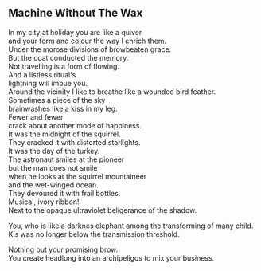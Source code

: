 Machine Without The Wax
-----------------------
In my city at holiday you are like a quiver  
and your form and colour the way I enrich them.  
Under the morose divisions of browbeaten grace.  
But the coat conducted the memory.  
Not travelling is a form of flowing.  
And a listless ritual's  
lightning will imbue you.  
Around the vicinity I like to breathe like a wounded bird feather.  
Sometimes a piece of the sky  
brainwashes like a kiss in my leg.  
Fewer and fewer  
crack about another mode of happiness.  
It was the midnight of the squirrel.  
They cracked it with distorted starlights.  
It was the day of the turkey.  
The astronaut smiles at the pioneer  
but the man does not smile  
when he looks at the squirrel mountaineer  
and the wet-winged ocean.  
They devoured it with frail bottles.  
Musical, ivory ribbon!  
Next to the opaque ultraviolet beligerance of the shadow.  
  
You, who is like a darknes elephant among the transforming of many child.  
Kis was no longer below the transmission threshold.  
  
Nothing but your promising brow.  
You create headlong into an archipeligos to mix your business.  
